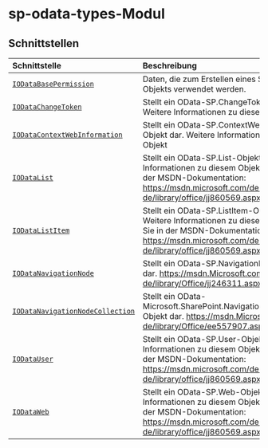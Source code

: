# <a name="sp-odata-types-module"></a>sp-odata-types-Modul




## <a name="interfaces"></a>Schnittstellen

| Schnittstelle    |  Beschreibung |
|:-------------|:---------------|
| [`IODataBasePermission`](./sp-odata-types/iodatabasepermission.md)   | Daten, die zum Erstellen eines SPPermission-Objekts verwendet werden.  |
| [`IODataChangeToken`](./sp-odata-types/iodatachangetoken.md)   | Stellt ein OData-SP.ChangeToken-Objekt dar. Weitere Informationen zu diesem Objekt  |
| [`IODataContextWebInformation`](./sp-odata-types/iodatacontextwebinformation.md)   | Stellt ein OData-SP.ContextWebInformation-Objekt dar. Weitere Informationen zu diesem Objekt  |
| [`IODataList`](./sp-odata-types/iodatalist.md)   | Stellt ein OData-SP.List-Objekt dar. Weitere Informationen zu diesem Objekt finden Sie in der MSDN-Dokumentation: https://msdn.microsoft.com/de-de/library/office/jj860569.aspx  |
| [`IODataListItem`](./sp-odata-types/iodatalistitem.md)   | Stellt ein OData-SP.ListItem-Objekt dar. Weitere Informationen zu diesem Objekt finden Sie in der MSDN-Dokumentation: https://msdn.microsoft.com/de-de/library/office/jj860569.aspx  |
| [`IODataNavigationNode`](./sp-odata-types/iodatanavigationnode.md)   | Stellt ein OData-SP.NavigationNode-Objekt dar. https://msdn.Microsoft.com/de-de/library/Office/jj246311.aspx  |
| [`IODataNavigationNodeCollection`](./sp-odata-types/iodatanavigationnodecollection.md)   | Stellt ein OData-Microsoft.SharePoint.Navigation.SPNavigation-Objekt dar. https://msdn.Microsoft.com/de-de/library/Office/ee557907.aspx  |
| [`IODataUser`](./sp-odata-types/iodatauser.md)   | Stellt ein OData-SP.User-Objekt dar. Weitere Informationen zu diesem Objekt finden Sie in der MSDN-Dokumentation: https://msdn.microsoft.com/de-de/library/office/jj860569.aspx  |
| [`IODataWeb`](./sp-odata-types/iodataweb.md)   | Stellt ein OData-SP.Web-Objekt dar. Weitere Informationen zu diesem Objekt finden Sie in der MSDN-Dokumentation: https://msdn.microsoft.com/de-de/library/office/jj860569.aspx  |






